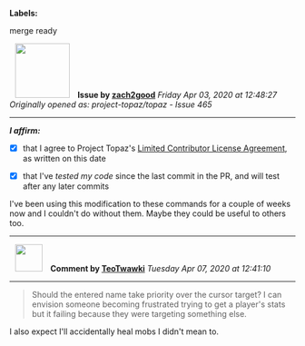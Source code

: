**Labels:**

merge ready



<a href="https://github.com/zach2good"><img src="https://avatars3.githubusercontent.com/u/1389729?v=4" width="96" height="96" hspace="10"></img></a> **Issue by [zach2good](https://github.com/zach2good)**
_Friday Apr 03, 2020 at 12:48:27_
_Originally opened as: project-topaz/topaz - Issue 465_

----

<!-- place 'x' mark between square [] brackets to affirm: -->
**_I affirm:_**
- [x] that I agree to Project Topaz's [Limited Contributor License Agreement](http://project-topaz.com/blob/release/CONTRIBUTOR_AGREEMENT.md), as written on this date
- [x] that I've _tested my code_ since the last commit in the PR, and will test after any later commits

I've been using this modification to these commands for a couple of weeks now and I couldn't do without them. Maybe they could be useful to others too.


----
<a href="https://github.com/TeoTwawki"><img src="https://avatars0.githubusercontent.com/u/6871475?v=4" width="48" height="48" hspace="10"></img></a> **Comment by [TeoTwawki](https://github.com/TeoTwawki)**
_Tuesday Apr 07, 2020 at 12:41:10_

----

> Should the entered name take priority over the cursor target? I can envision someone becoming frustrated trying to get a player's stats but it failing because they were targeting something else.

I also expect I'll accidentally heal mobs I didn't mean to.
